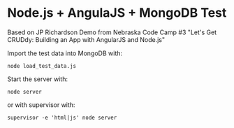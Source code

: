 Node.js + AngulaJS + MongoDB Test
=================================

Based on JP Richardson Demo from Nebraska Code Camp #3
"Let's Get CRUDdy: Building an App with AngularJS and Node.js"

Import the test data into MongoDB with:
```
node load_test_data.js
```

Start the server with:
```
node server
```
or with supervisor with:
```
supervisor -e 'html|js' node server
```

